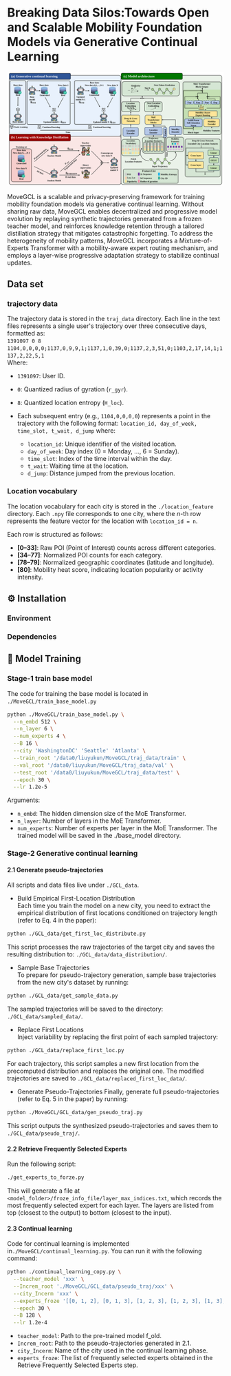 # Breaking Data Silos:Towards Open and Scalable Mobility Foundation Models via Generative Continual Learning
<!-- add image -->
<p align="center">
  <img src="fig/MoveGCL.svg" alt="WorldMove Logo"/>
</p>
MoveGCL is a scalable and privacy-preserving framework for training mobility foundation models via generative continual learning. Without sharing raw data, MoveGCL enables decentralized and progressive model evolution by replaying synthetic trajectories generated from a frozen teacher model, and reinforces knowledge retention through a tailored distillation strategy that mitigates catastrophic forgetting. To address the heterogeneity of mobility patterns, MoveGCL incorporates a Mixture-of-Experts Transformer with a mobility-aware expert routing mechanism, and employs a layer-wise progressive adaptation strategy to stabilize continual updates.

## Data set
### trajectory data
The trajectory data is stored in the `traj_data` directory. Each line in the text files represents a single user's trajectory over three consecutive days, formatted as:  
`1391097 0 8 1104,0,0,0,0;1137,0,9,9,1;1137,1,0,39,0;1137,2,3,51,0;1103,2,17,14,1;1137,2,22,5,1`  
Where:
- `1391097`: User ID.
- `0`: Quantized radius of gyration (`r_gyr`).
- `8`: Quantized location entropy (`H_loc`).
- Each subsequent entry (e.g., `1104,0,0,0,0`) represents a point in the trajectory with the following format: `location_id, day_of_week, time_slot, t_wait, d_jump` where:

    - `location_id`: Unique identifier of the visited location.
    - `day_of_week`: Day index (0 = Monday, ..., 6 = Sunday).
    - `time_slot`: Index of the time interval within the day.
    - `t_wait`: Waiting time at the location.
    - `d_jump`: Distance jumped from the previous location.

### Location vocabulary
The location vocabulary for each city is stored in the `./location_feature` directory. Each `.npy` file corresponds to one city, where the *n*-th row represents the feature vector for the location with `location_id = n`.

Each row is structured as follows:

- **[0–33]**: Raw POI (Point of Interest) counts across different categories.
- **[34–77]**: Normalized POI counts for each category.
- **[78–79]**: Normalized geographic coordinates (latitude and longitude).
- **[80]**: Mobility heat score, indicating location popularity or activity intensity.

## ⚙️ Installation
### Environment
### Dependencies

## 🏃 Model Training

### Stage-1 train base model
The code for training the base model is located in `./MoveGCL/train_base_model.py`
```bash
python ./MoveGCL/train_base_model.py \
  --n_embd 512 \
  --n_layer 6 \
  --num_experts 4 \
  --B 16 \
  --city 'WashingtonDC' 'Seattle' 'Atlanta' \
  --train_root '/data0/liuyukun/MoveGCL/traj_data/train' \
  --val_root '/data0/liuyukun/MoveGCL/traj_data/val' \
  --test_root '/data0/liuyukun/MoveGCL/traj_data/test' \
  --epoch 30 \
  --lr 1.2e-5
```
Arguments:
- `n_embd`: The hidden dimension size of the MoE Transformer.
- `n_layer`: Number of layers in the MoE Transformer.
- `num_experts`: Number of experts per layer in the MoE Transformer.
The trained model will be saved in the ./base_model directory.

### Stage-2 Generative continual learning
#### 2.1 Generate pseudo-trajectories
All scripts and data files live under `./GCL_data`.
- Build Empirical First-Location Distribution   
Each time you train the model on a new city, you need to extract the empirical distribution of first locations conditioned on trajectory length (refer to Eq. 4 in the paper):
```bash
python ./GCL_data/get_first_loc_distribute.py
```
This script processes the raw trajectories of the target city and saves the resulting distribution to: `./GCL_data/data_distribution/`.
- Sample Base Trajectories   
To prepare for pseudo-trajectory generation, sample base trajectories from the new city's dataset by running:
```bash
python ./GCL_data/get_sample_data.py
```
The sampled trajectories will be saved to the directory: `./GCL_data/sampled_data/`.
- Replace First Locations   
Inject variability by replacing the first point of each sampled trajectory:
```bash
python ./GCL_data/replace_first_loc.py
```
For each trajectory, this script samples a new first location from the precomputed distribution and replaces the original one. The modified trajectories are saved to `./GCL_data/replaced_first_loc_data/`.
- Generate Pseudo-Trajectories
Finally, generate full pseudo-trajectories (refer to Eq. 5 in the paper) by running:
```bash
python ./MoveGCL/GCL_data/gen_pseudo_traj.py
```
This script outputs the synthesized pseudo-trajectories and saves them to `./GCL_data/pseudo_traj/`.

#### 2.2 Retrieve Frequently Selected Experts
Run the following script:
```bash
./get_experts_to_forze.py
```
This will generate a file at <code><model_folder>/froze_info_file/layer_max_indices.txt</code>, which records the most frequently selected expert for each layer. The layers are listed from top (closest to the output) to bottom (closest to the input).

#### 2.3 Continual learning
Code for continual learning is implemented in<code>./MoveGCL/continual_learning.py</code>. You can run it with the following command:
```bash
python ./continual_learning_copy.py \
  --teacher_model 'xxx' \
  --Increm_root './MoveGCL/GCL_data/pseudo_traj/xxx' \
  --city_Incerm 'xxx' \
  --experts_froze '[[0, 1, 2], [0, 1, 3], [1, 2, 3], [1, 2, 3], [1, 3], [0]]' \
  --epoch 30 \
  --B 128 \
  --lr 1.2e-4
```
- `teacher_model`: Path to the pre-trained model f_old.  
- `Increm_root`: Path to the pseudo-trajectories generated in 2.1.   
- `city_Incerm`: Name of the city used in the continual learning phase.   
- `experts_froze`: The list of frequently selected experts obtained in the Retrieve Frequently Selected Experts step. 
